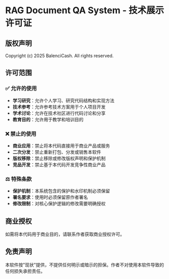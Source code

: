 # RAG Document QA System - 技术展示许可证

## 版权声明
Copyright (c) 2025 BalenciCash. All rights reserved.

## 许可范围

### ✅ 允许的使用
- **学习研究**：允许个人学习、研究代码结构和实现方法
- **技术参考**：允许参考技术方案用于个人项目开发
- **学术讨论**：允许在技术社区进行代码讨论和分享
- **教育目的**：允许用于教学和培训目的

### ❌ 禁止的使用
- **商业应用**：禁止将本代码直接用于商业产品或服务
- **二次分发**：禁止重新打包、分发或销售本软件
- **版权移除**：禁止移除或修改版权声明和保护机制
- **竞品开发**：禁止基于本代码开发竞争性商业产品

### ⚖️ 特殊条款
- **保护机制**：本系统包含的保护和水印机制必须保留
- **署名要求**：使用时必须保留原作者署名
- **修改限制**：对核心保护逻辑的修改需要明确授权

## 商业授权
如需将本代码用于商业目的，请联系作者获取商业授权许可。

## 免责声明
本软件按"现状"提供，不提供任何明示或暗示的担保。作者不对使用本软件导致的任何损失承担责任。
